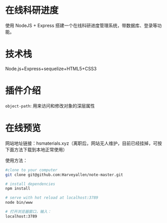 # 在线科研进度

使用 NodeJS + Express 搭建一个在线科研进度管理系统，带数据库、登录等功能。
# 技术栈
Node.js+Express+sequelize+HTML5+CSS3

# 插件介绍
`object-path`: 用来访问和修改对象的深层属性

# 在线预览
网站地址链接：hsmaterials.xyz（离职后，网站无人维护，目前已经挂掉，可按下面方法下载到本地正常使用）



使用方法：

``` bash
#clone to your computer
git clone git@github.com:Harveyallen/note-master.git

# install dependencies
npm install

# serve with hot reload at localhost:3789
node bin/www

# 打开浏览器窗口，输入：
localhost:3789
```

